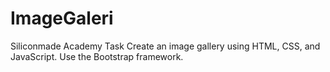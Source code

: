 # ImageGaleri
Siliconmade Academy Task
Create an image gallery using HTML, CSS, and JavaScript. Use the Bootstrap framework.
